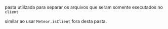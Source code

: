pasta utiilzada para separar os arquivos que seram somente executados no `client`

similar ao usar `Meteor.isClient` fora desta pasta.
